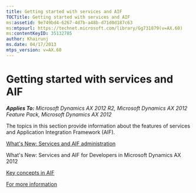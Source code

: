 ```yaml
---
title: Getting started with services and AIF
TOCTitle: Getting started with services and AIF
ms:assetid: 9e749bd4-6267-4d7b-a48b-d71d0d187c63
ms:mtpsurl: https://technet.microsoft.com/library/Gg731879(v=AX.60)
ms:contentKeyID: 35132785
author: Khairunj
ms.date: 04/17/2013
mtps_version: v=AX.60
---
```


# Getting started with services and AIF 


_**Applies To:** Microsoft Dynamics AX 2012 R2, Microsoft Dynamics AX 2012 Feature Pack, Microsoft Dynamics AX 2012_

The topics in this section provide information about the features of services and Application Integration Framework (AIF).

[What's New: Services and AIF administration](https://technet.microsoft.com/library/gg751352\(v=ax.60\))

What's New: Services and AIF for Developers in Microsoft Dynamics AX 2012

[Key concepts in AIF](key-concepts-in-aif.md)

[For more information](for-more-information.md)

